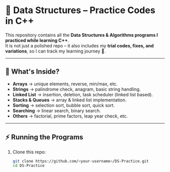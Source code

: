 # 📘 Data Structures – Practice Codes in C++

This repository contains all the **Data Structures & Algorithms programs I practiced while learning C++**.  
It is not just a polished repo – it also includes my **trial codes, fixes, and variations**, so I can track my learning journey 🚀.

---

## 📂 What's Inside?

- **Arrays** → unique elements, reverse, min/max, etc.  
- **Strings** → palindrome check, anagram, basic string handling.  
- **Linked List** → insertion, deletion, task scheduler (linked list based).  
- **Stacks & Queues** → array & linked list implementation.  
- **Sorting** → selection sort, bubble sort, quick sort.  
- **Searching** → linear search, binary search.  
- **Others** → factorial, prime factors, leap year check, etc.  

---

## ⚡ Running the Programs

1. Clone this repo:
   ```bash
   git clone https://github.com/<your-username>/DS-Practice.git
   cd DS-Practice
